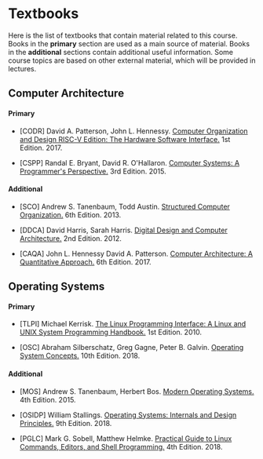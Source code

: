 # Textbooks

Here is the list of textbooks that contain material related to this course.
Books in the __primary__ section are used as a main source of material.
Books in the __additional__ sections contain additional useful information.
Some course topics are based on other external material, which will be provided in lectures.

## Computer Architecture

#### Primary

-  [CODR] David A. Patterson, John L. Hennessy.
   [Computer Organization and Design RISC-V Edition: The Hardware Software Interface.](
   https://www.elsevier.com/books/computer-organization-and-design-risc-v-edition/patterson/978-0-12-812275-4)
   1st Edition. 2017.

-  [CSPP] Randal E. Bryant, David R. O'Hallaron.
   [Computer Systems: A Programmer's Perspective.](
   https://www.pearson.com/us/higher-education/product/Bryant-Computer-Systems-A-Programmer-s-Perspective-3rd-Edition/9780134092669.html)
   3rd Edition. 2015.

#### Additional
 
-  [SCO] Andrew S. Tanenbaum, Todd Austin.
   [Structured Computer Organization.](
   https://www.pearson.com/uk/educators/higher-education-educators/program/Tanenbaum-Structured-Computer-Organization-International-Edition-6th-Edition/PGM1038737.html)
   6th Edition. 2013.

-  [DDCA] David Harris, Sarah Harris.
   [Digital Design and Computer Architecture.](
   https://www.elsevier.com/books/digital-design-and-computer-architecture/harris/978-0-12-394424-5)
   2nd Edition. 2012.
   
-  [CAQA] John L. Hennessy David A. Patterson.
   [Computer Architecture: A Quantitative Approach.](
   https://www.elsevier.com/books/computer-architecture/hennessy/978-0-12-811905-1)
   6th Edition. 2017.

## Operating Systems

#### Primary

-  [TLPI] Michael Kerrisk.
   [The Linux Programming Interface: A Linux and UNIX System Programming Handbook.](
   https://man7.org/tlpi/)
   1st Edition. 2010.

-  [OSC] Abraham Silberschatz, Greg Gagne, Peter B. Galvin.
   [Operating System Concepts.](
   https://www.wiley.com/en-us/Operating+System+Concepts%2C+10th+Edition-p-9781119320913)
   10th Edition. 2018.

#### Additional

-  [MOS] Andrew S. Tanenbaum, Herbert Bos.
   [Modern Operating Systems.](
   https://www.pearson.com/us/higher-education/program/Tanenbaum-Modern-Operating-Systems-4th-Edition/PGM80736.html)
   4th Edition. 2015.

-  [OSIDP] William Stallings.
   [Operating Systems: Internals and Design Principles.](
   https://www.pearson.com/us/higher-education/program/Stallings-Operating-Systems-Internals-and-Design-Principles-9th-Edition/PGM1262980.html)
   9th Edition. 2018.

-  [PGLC] Mark G. Sobell, Matthew Helmke.
   [Practical Guide to Linux Commands, Editors, and Shell Programming.](
   https://www.pearson.com/store/p/practical-guide-to-linux-commands-editors-and-shell-programming-a/P100000878019/9780134774602)
   4th Edition. 2018.
